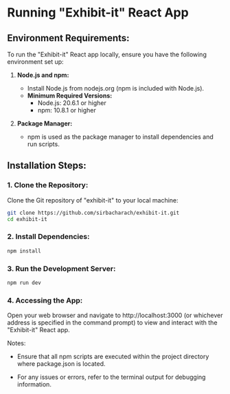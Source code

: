 # Running "Exhibit-it" React App

## Environment Requirements:

To run the "Exhibit-it" React app locally, ensure you have the following environment set up:

1. **Node.js and npm:**

   - Install Node.js from nodejs.org (npm is included with Node.js).
   - **Minimum Required Versions:**
     - Node.js: 20.6.1 or higher
     - npm: 10.8.1 or higher

2. **Package Manager:**
   - npm is used as the package manager to install dependencies and run scripts.

## Installation Steps:

### 1. Clone the Repository:

   Clone the Git repository of "exhibit-it" to your local machine:
   ```bash
   git clone https://github.com/sirbacharach/exhibit-it.git
   cd exhibit-it
   ```

### 2. Install Dependencies:
```bash
npm install
```
### 3. Run the Development Server:
```bash
npm run dev
```
### 4. Accessing the App:

Open your web browser and navigate to http://localhost:3000 (or whichever address is specified in the command prompt) to view and interact with the "Exhibit-it" React app.

Notes:

- Ensure that all npm scripts are executed within the project directory where package.json is located.

- For any issues or errors, refer to the terminal output for debugging information.